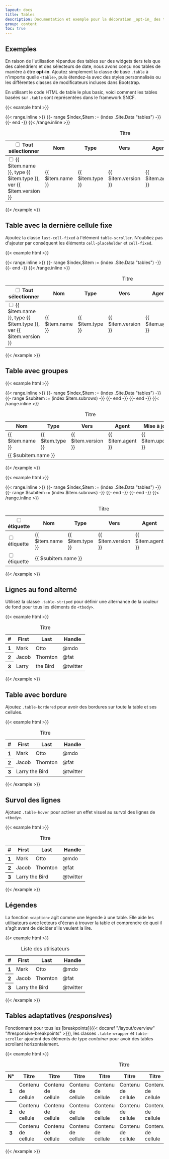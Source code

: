 ```yaml
---
layout: docs
title: Tables
description: Documentation et exemple pour la décoration _opt-in_ des tables (étant donné leur utilisation répandue dans les plugins JavaScript) avec Bootstrap.
group: content
toc: true
---
```


## Exemples

En raison de l'utilisation répandue des tables sur des widgets tiers tels que des calendriers et des sélecteurs de date, nous avons conçu nos tables de manière à être **opt-in**. Ajoutez simplement la classe de base `.table` à n'importe quelle `<table>`, puis étendez-la avec des styles personnalisés ou les différentes classes de modificateurs incluses dans Bootstrap.

En utilisant le code HTML de table le plus basic, voici comment les tables basées sur `.table` sont représentées dans le framework SNCF.

{{< example html >}}
<div class="table-wrapper">
  <div class="table-scroller dragscroll">
    <table class="table">
      <caption class="sr-only">Titre</caption>
      <thead class="thead thead-light">
        <tr>
          <th>
            <div class="cell-inner">
              <div class="custom-control custom-checkbox custom-checkbox-alone">
                <input type="checkbox" class="custom-control-input" id="examples-thead">
                <label class="custom-control-label" for="examples-thead"><span class="sr-only">Tout sélectionner</span></label>
              </div>
            </div>
          </th>
          <th scope="col"><div class="cell-inner">Nom</div></th>
          <th scope="col"><div class="cell-inner">Type</div></th>
          <th scope="col"><div class="cell-inner">Vers</div></th>
          <th scope="col"><div class="cell-inner">Agent</div></th>
          <th scope="col"><div class="cell-inner">Mise à jour</div></th>
          <th scope="col"><span class="sr-only">Actions</span></th>
        </tr>
      </thead>
      <tbody>
        {{< range.inline >}}
        {{- range $index,$item := (index .Site.Data "tables") -}}
        <tr>
          <td>
            <div class="cell-inner">
              <div class="custom-control custom-checkbox custom-checkbox-alone">
                <input type="checkbox" class="custom-control-input" id="examples-cell{{ $index }}">
                <label class="custom-control-label" for="examples-cell{{ $index }}"><span class="sr-only">{{ $item.name }}, type {{ $item.type }}, ver {{ $item.version }}</span></label>
              </div>
            </div>
          </td>
          <td><div class="cell-inner">{{ $item.name }}</div></td>
          <td><div class="cell-inner">{{ $item.type }}</div></td>
          <td><div class="cell-inner">{{ $item.version }}</div></td>
          <td><div class="cell-inner">{{ $item.agent }}</div></td>
          <td><div class="cell-inner">{{ $item.update }}</div></td>
          <td>
            <div class="cell-inner">
              <button class="btn btn-only-icon btn-transparent btn-favorite">
                <span class="sr-only">Favorite</span>
                <i class="icons-favorite-on icons-size-1x25" aria-hidden="true"></i>
              </button>
              <button class="btn btn-only-icon btn-transparent btn-color-gray">
                <span class="sr-only">Divers</span>
                <i class="icons-circle-information icons-size-1x25" aria-hidden="true"></i>
              </button>
              <div class="btn-group dropdown">
                <button class="btn btn-only-icon btn-transparent btn-color-gray" type="button" data-toggle="dropdown" aria-haspopup="true" aria-expanded="false" data-boundary="window" aria-controls="toggle{{ $index }}">
                  <span class="sr-only">Actions</span>
                  <i class="icons-options icons-size-1x75" aria-hidden="true"></i>
                </button>
                <div class="dropdown-menu dropdown-menu-right" id="examples-toggle{{ $index }}">
                  <button type="button" class="dropdown-item">Télécharger</button>
                  <button type="button" class="dropdown-item">Imprimer</button>
                  <button type="button" class="dropdown-item">Partager</button>
                </div>
              </div>
            </div>
          </td>
        </tr>
        {{- end -}}
        {{< /range.inline >}}
      </tbody>
    </table>
  </div>
</div>
{{< /example >}}

## Table avec la dernière cellule fixe

Ajoutez la classe `last-cell-fixed` à l'élément `table-scroller`. N'oubliez pas d'ajouter par conséquent les éléments `cell-placeholder` et `cell-fixed`.

{{< example html >}}
<div class="table-wrapper">
  <div class="table-scroller last-cell-fixed dragscroll">
    <table class="table">
      <caption class="sr-only">Titre</caption>
      <thead class="thead thead-light">
        <tr>
          <th>
            <div class="cell-inner">
              <div class="custom-control custom-checkbox custom-checkbox-alone">
                <input type="checkbox" class="custom-control-input" id="fixedlastrow-thead">
                <label class="custom-control-label" for="fixedlastrow-thead"><span class="sr-only">Tout sélectionner</span></label>
              </div>
            </div>
          </th>
          <th scope="col"><div class="cell-inner">Nom</div></th>
          <th scope="col"><div class="cell-inner">Type</div></th>
          <th scope="col"><div class="cell-inner">Vers</div></th>
          <th scope="col"><div class="cell-inner">Agent</div></th>
          <th scope="col"><div class="cell-inner">Mise à jour</div></th>
          <td class="cell-placeholder" aria-hidden="true"><span></span></td>
          <th class="cell-fixed"><span class="sr-only">Actions</span></th>
        </tr>
      </thead>
      <tbody class="tbody">
        {{< range.inline >}}
        {{- range $index,$item := (index .Site.Data "tables") -}}
        <tr>
          <td>
            <div class="cell-inner">
              <div class="custom-control custom-checkbox custom-checkbox-alone">
                <input type="checkbox" class="custom-control-input" id="fixedlastrow-cell{{ $index }}">
                <label class="custom-control-label" for="fixedlastrow-cell{{ $index }}"><span class="sr-only">{{ $item.name }}, type {{ $item.type }}, ver {{ $item.version }}</span></label>
              </div>
            </div>
          </td>
          <td><div class="cell-inner">{{ $item.name }}</div></td>
          <td><div class="cell-inner">{{ $item.type }}</div></td>
          <td><div class="cell-inner">{{ $item.version }}</div></td>
          <td><div class="cell-inner">{{ $item.agent }}</div></td>
          <td><div class="cell-inner">{{ $item.update }}</div></td>
          <td class="cell-placeholder"><span></span></td>
          <td class="cell-fixed">
            <div class="btn-group dropdown">
              <button class="btn btn-only-icon btn-transparent btn-color-gray" type="button" data-toggle="dropdown" aria-haspopup="true" aria-expanded="false" data-boundary="window" aria-controls="toggle1{{ $index }}">
                <span class="sr-only">Actions</span>
                <i class="icons-options icons-size-1x75" aria-hidden="true"></i>
              </button>
              <div class="dropdown-menu dropdown-menu-right" id="fixedlastrow-toggle{{ $index }}">
                <button type="button" class="dropdown-item">Télécharger</button>
                <button type="button" class="dropdown-item">Imprimer</button>
                <button type="button" class="dropdown-item">Partager</button>
              </div>
            </div>
          </td>
        </tr>
        {{- end -}}
        {{< /range.inline >}}
      </tbody>
    </table>
  </div>
</div>
{{< /example >}}

## Table avec groupes

{{< example html >}}
<div class="table-wrapper" data-component="table">
  <div class="table-scroller dragscroll">
    <table class="table">
      <caption class="sr-only">Titre</caption>
      <thead class="thead thead-light">
        <tr>
          <th scope="col"><div class="cell-inner cell-inner-350">Nom</div></th>
          <th scope="col"><div class="cell-inner">Type</div></th>
          <th scope="col"><div class="cell-inner">Vers</div></th>
          <th scope="col"><div class="cell-inner">Agent</div></th>
          <th scope="col"><div class="cell-inner">Mise à jour</div></th>
        </tr>
      </thead>
      <tbody class="tbody">
        {{< range.inline >}}
        {{- range $index,$item := (index .Site.Data "tables") -}}
        <tr class="trhead">
          <td class="cell-350 cell-caret" data-role="toggle-group-btn" data-id="{{ $index }}"><div class="cell-inner">{{ $item.name }}</div></td>
          <td><div class="cell-inner">{{ $item.type }}</div></td>
          <td><div class="cell-inner">{{ $item.version }}</div></td>
          <td><div class="cell-inner">{{ $item.agent }}</div></td>
          <td><div class="cell-inner">{{ $item.update }}</div></td>
        </tr>
        {{- range $subitem := (index $item.subrows) -}}
          <tr class="trgroup" data-trgroup="{{ $index }}">
            <td class="cell-350" colspan="5"><div class="cell-inner"><div class="text-truncate">{{ $subitem.name }}</div></div></td>
          </tr>
        {{- end -}}
        {{- end -}}
        {{< /range.inline >}}
      </tbody>
    </table>
  </div>
</div>
{{< /example >}}

{{< example html >}}
<div class="table-wrapper" data-component="table">
  <div class="table-scroller dragscroll">
    <table class="table">
      <caption class="sr-only">Titre</caption>
      <thead class="thead thead-light">
        <tr>
          <th scope="col">
            <div class="cell-inner">
              <div class="custom-control custom-checkbox custom-checkbox-alone">
                <input type="checkbox" class="custom-control-input" id="tablegroups-thead">
                <label class="custom-control-label" for="tablegroups-thead"><span class="sr-only">étiquette</span></label>
              </div>
            </div>
          </th>
          <th scope="col"><div class="cell-inner cell-inner-350">Nom</div></th>
          <th scope="col"><div class="cell-inner">Type</div></th>
          <th scope="col"><div class="cell-inner">Vers</div></th>
          <th scope="col"><div class="cell-inner">Agent</div></th>
          <th scope="col"><div class="cell-inner">Mise à jour</div></th>
        </tr>
      </thead>
      <tbody class="tbody">
        {{< range.inline >}}
        {{- range $index,$item := (index .Site.Data "tables") -}}
        <tr class="trhead">
          <td>
            <div class="cell-inner">
              <div class="custom-control custom-checkbox custom-checkbox-alone">
                <input type="checkbox" class="custom-control-input" id="tablegroups-cell{{ $index }}">
                <label class="custom-control-label" for="tablegroups-cell{{ $index }}"><span class="sr-only">étiquette</span></label>
              </div>
            </div>
          </td>
          <td class="cell-350 cell-caret" data-role="toggle-group-btn" data-id="{{ $index }}"><div class="cell-inner">{{ $item.name }}</div></td>
          <td><div class="cell-inner">{{ $item.type }}</div></td>
          <td><div class="cell-inner">{{ $item.version }}</div></td>
          <td><div class="cell-inner">{{ $item.agent }}</div></td>
          <td><div class="cell-inner">{{ $item.update }}</div></td>
        </tr>
        {{- range $subitem := (index $item.subrows) -}}
          <tr class="trgroup" data-trgroup="{{ $index }}">
            <td>
              <div class="cell-inner">
                <div class="custom-control custom-checkbox custom-checkbox-alone">
                  <input type="checkbox" class="custom-control-input" id="tablegroups-cell2{{ $index }}">
                  <label class="custom-control-label" for="tablegroups-cell2{{ $index }}"><span class="sr-only">étiquette</span></label>
                </div>
              </div>
            </td>
            <td class="cell-350" colspan="5"><div class="cell-inner"><div class="text-truncate">{{ $subitem.name }}</div></div></td>
          </tr>
        {{- end -}}
        {{- end -}}
        {{< /range.inline >}}
      </tbody>
    </table>
  </div>
</div>
{{< /example >}}

## Lignes au fond alterné

Utilisez la classe `.table-striped` pour définir une alternance de la couleur de fond pour tous les éléments de `<tbody>`.

{{< example html >}}
<table class="table table-striped">
  <caption class="sr-only">Titre</caption>
  <thead>
    <tr>
      <th scope="col"><div class="cell-inner">#</div></th>
      <th scope="col"><div class="cell-inner">First</div></th>
      <th scope="col"><div class="cell-inner">Last</div></th>
      <th scope="col"><div class="cell-inner">Handle</div></th>
    </tr>
  </thead>
  <tbody>
    <tr>
      <th scope="row"><div class="cell-inner">1</div></th>
      <td><div class="cell-inner">Mark</div></td>
      <td><div class="cell-inner">Otto</div></td>
      <td><div class="cell-inner">@mdo</div></td>
    </tr>
    <tr>
      <th scope="row"><div class="cell-inner">2</div></th>
      <td><div class="cell-inner">Jacob</div></td>
      <td><div class="cell-inner">Thornton</div></td>
      <td><div class="cell-inner">@fat</div></td>
    </tr>
    <tr>
      <th scope="row"><div class="cell-inner">3</div></th>
      <td><div class="cell-inner">Larry</div></td>
      <td><div class="cell-inner">the Bird</div></td>
      <td><div class="cell-inner">@twitter</div></td>
    </tr>
  </tbody>
</table>
{{< /example >}}

## Table avec bordure

Ajoutez `.table-bordered` pour avoir des bordures sur toute la table et ses cellules.

{{< example html >}}
<table class="table table-bordered">
  <caption class="sr-only">Titre</caption>
  <thead>
    <tr>
      <th scope="col"><div class="cell-inner">#</div></th>
      <th scope="col" id="cellfirst-t5"><div class="cell-inner">First</div></th>
      <th scope="col" id="celllast-t5"><div class="cell-inner">Last</div></th>
      <th scope="col"><div class="cell-inner">Handle</div></th>
    </tr>
  </thead>
  <tbody>
    <tr>
      <th scope="row"><div class="cell-inner">1</div></th>
      <td><div class="cell-inner">Mark</div></td>
      <td><div class="cell-inner">Otto</div></td>
      <td><div class="cell-inner">@mdo</div></td>
    </tr>
    <tr>
      <th scope="row"><div class="cell-inner">2</div></th>
      <td><div class="cell-inner">Jacob</div></td>
      <td><div class="cell-inner">Thornton</div></td>
      <td><div class="cell-inner">@fat</div></td>
    </tr>
    <tr>
      <th scope="row"><div class="cell-inner">3</div></th>
      <td colspan="2" headers="cellfirst-t5 celllast-t5"><div class="cell-inner">Larry the Bird</div></td>
      <td><div class="cell-inner">@twitter</div></td>
    </tr>
  </tbody>
</table>
{{< /example >}}

## Survol des lignes

Ajotuez `.table-hover` pour activer un effet visuel au survol des lignes de `<tbody>`.

{{< example html >}}
<table class="table table-hover">
  <caption class="sr-only">Titre</caption>
  <thead>
    <tr>
      <th scope="col"><div class="cell-inner">#</div></th>
      <th scope="col" id="cellfirst-t6"><div class="cell-inner">First</div></th>
      <th scope="col" id="celllast-t6"><div class="cell-inner">Last</div></th>
      <th scope="col"><div class="cell-inner">Handle</div></th>
    </tr>
  </thead>
  <tbody>
    <tr>
      <th scope="row"><div class="cell-inner">1</div></th>
      <td><div class="cell-inner">Mark</div></td>
      <td><div class="cell-inner">Otto</div></td>
      <td><div class="cell-inner">@mdo</div></td>
    </tr>
    <tr>
      <th scope="row"><div class="cell-inner">2</div></th>
      <td><div class="cell-inner">Jacob</div></td>
      <td><div class="cell-inner">Thornton</div></td>
      <td><div class="cell-inner">@fat</div></td>
    </tr>
    <tr>
      <th scope="row"><div class="cell-inner">3</div></th>
      <td colspan="2" headers="cellfirst-t6 celllast-t6"><div class="cell-inner">Larry the Bird</div></td>
      <td><div class="cell-inner">@twitter</div></td>
    </tr>
  </tbody>
</table>
{{< /example >}}

## Légendes

La fonction `<caption>` agît comme une légende à une table. Elle aide les utilisateurs avec lecteurs d'écran à trouver la table et comprendre de quoi il s'agît avant de décider s'ils veulent la lire.

{{< example html >}}
<table class="table">
  <caption>Liste des utilisateurs</caption>
  <thead>
    <tr>
      <th scope="col"><div class="cell-inner">#</div></th>
      <th scope="col" id="cellfirst-t6"><div class="cell-inner">First</div></th>
      <th scope="col" id="celllast-t6"><div class="cell-inner">Last</div></th>
      <th scope="col"><div class="cell-inner">Handle</div></th>
    </tr>
  </thead>
  <tbody>
    <tr>
      <th scope="row"><div class="cell-inner">1</div></th>
      <td><div class="cell-inner">Mark</div></td>
      <td><div class="cell-inner">Otto</div></td>
      <td><div class="cell-inner">@mdo</div></td>
    </tr>
    <tr>
      <th scope="row"><div class="cell-inner">2</div></th>
      <td><div class="cell-inner">Jacob</div></td>
      <td><div class="cell-inner">Thornton</div></td>
      <td><div class="cell-inner">@fat</div></td>
    </tr>
    <tr>
      <th scope="row"><div class="cell-inner">3</div></th>
      <td colspan="2" headers="cellfirst-t6 celllast-t6"><div class="cell-inner">Larry the Bird</div></td>
      <td><div class="cell-inner">@twitter</div></td>
    </tr>
  </tbody>
</table>
{{< /example >}}

## Tables adaptatives (_responsives_)

Fonctionnant pour tous les [breakpoints]({{< docsref "/layout/overview" "#responsive-breakpoints" >}}), les classes `.table-wrapper` et `table-scroller` ajoutent des éléments de type _container_ pour avoir des tables scrollant horizontalement.

{{< example html >}}
<div class="table-wrapper" data-component="table">
  <div class="table-scroller dragscroll">
    <table class="table">
      <caption class="sr-only">Titre</caption>
      <thead>
        <tr>
          <th scope="col"><div class="cell-inner">N°</div></th>
          <th scope="col"><div class="cell-inner">Titre</div></th>
          <th scope="col"><div class="cell-inner">Titre</div></th>
          <th scope="col"><div class="cell-inner">Titre</div></th>
          <th scope="col"><div class="cell-inner">Titre</div></th>
          <th scope="col"><div class="cell-inner">Titre</div></th>
          <th scope="col"><div class="cell-inner">Titre</div></th>
          <th scope="col"><div class="cell-inner">Titre</div></th>
          <th scope="col"><div class="cell-inner">Titre</div></th>
          <th scope="col"><div class="cell-inner">Titre</div></th>
        </tr>
      </thead>
      <tbody>
        <tr>
          <th scope="row"><div class="cell-inner">1</div></th>
          <td><div class="cell-inner">Contenu de cellule</div></td>
          <td><div class="cell-inner">Contenu de cellule</div></td>
          <td><div class="cell-inner">Contenu de cellule</div></td>
          <td><div class="cell-inner">Contenu de cellule</div></td>
          <td><div class="cell-inner">Contenu de cellule</div></td>
          <td><div class="cell-inner">Contenu de cellule</div></td>
          <td><div class="cell-inner">Contenu de cellule</div></td>
          <td><div class="cell-inner">Contenu de cellule</div></td>
          <td><div class="cell-inner">Contenu de cellule</div></td>
        </tr>
        <tr>
          <th scope="row"><div class="cell-inner">2</div></th>
          <td><div class="cell-inner">Contenu de cellule</div></td>
          <td><div class="cell-inner">Contenu de cellule</div></td>
          <td><div class="cell-inner">Contenu de cellule</div></td>
          <td><div class="cell-inner">Contenu de cellule</div></td>
          <td><div class="cell-inner">Contenu de cellule</div></td>
          <td><div class="cell-inner">Contenu de cellule</div></td>
          <td><div class="cell-inner">Contenu de cellule</div></td>
          <td><div class="cell-inner">Contenu de cellule</div></td>
          <td><div class="cell-inner">Contenu de cellule</div></td>
        </tr>
        <tr>
          <th scope="row"><div class="cell-inner">3</div></th>
          <td><div class="cell-inner">Contenu de cellule</div></td>
          <td><div class="cell-inner">Contenu de cellule</div></td>
          <td><div class="cell-inner">Contenu de cellule</div></td>
          <td><div class="cell-inner">Contenu de cellule</div></td>
          <td><div class="cell-inner">Contenu de cellule</div></td>
          <td><div class="cell-inner">Contenu de cellule</div></td>
          <td><div class="cell-inner">Contenu de cellule</div></td>
          <td><div class="cell-inner">Contenu de cellule</div></td>
          <td><div class="cell-inner">Contenu de cellule</div></td>
        </tr>
      </tbody>
    </table>
  </div>
</div>
{{< /example >}}
